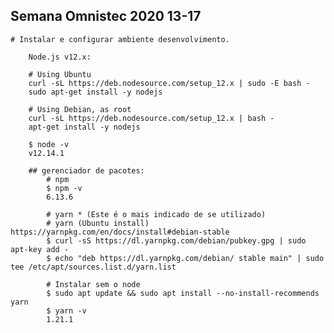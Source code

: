 ## Semana Omnistec 2020 13-17

    # Instalar e configurar ambiente desenvolvimento.

        Node.js v12.x:

        # Using Ubuntu
        curl -sL https://deb.nodesource.com/setup_12.x | sudo -E bash -
        sudo apt-get install -y nodejs

        # Using Debian, as root
        curl -sL https://deb.nodesource.com/setup_12.x | bash -
        apt-get install -y nodejs

        $ node -v
        v12.14.1

        ## gerenciador de pacotes:
            # npm
            $ npm -v
            6.13.6

            # yarn * (Este é o mais indicado de se utilizado)
            # yarn (Ubuntu install) https://yarnpkg.com/en/docs/install#debian-stable
            $ curl -sS https://dl.yarnpkg.com/debian/pubkey.gpg | sudo apt-key add -
            $ echo "deb https://dl.yarnpkg.com/debian/ stable main" | sudo tee /etc/apt/sources.list.d/yarn.list
 
            # Instalar sem o node
            $ sudo apt update && sudo apt install --no-install-recommends yarn
            $ yarn -v
            1.21.1





